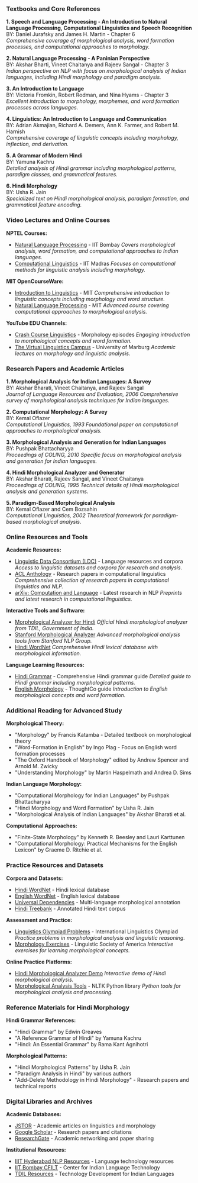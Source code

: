 ### Textbooks and Core References

**1. Speech and Language Processing - An Introduction to Natural Language Processing, Computational Linguistics and Speech Recognition**<br/>
BY: Daniel Jurafsky and James H. Martin - Chapter 6<br/>
_Comprehensive coverage of morphological analysis, word formation processes, and computational approaches to morphology._

**2. Natural Language Processing - A Paninian Perspective** <br/>
BY: Akshar Bharti, Vineet Chaitanya and Rajeev Sangal - Chapter 3<br/>
_Indian perspective on NLP with focus on morphological analysis of Indian languages, including Hindi morphology and paradigm analysis._

**3. An Introduction to Language**<br/>
BY: Victoria Fromkin, Robert Rodman, and Nina Hyams - Chapter 3<br/>
_Excellent introduction to morphology, morphemes, and word formation processes across languages._

**4. Linguistics: An Introduction to Language and Communication**<br/>
BY: Adrian Akmajian, Richard A. Demers, Ann K. Farmer, and Robert M. Harnish<br/>
_Comprehensive coverage of linguistic concepts including morphology, inflection, and derivation._

**5. A Grammar of Modern Hindi**<br/>
BY: Yamuna Kachru<br/>
_Detailed analysis of Hindi grammar including morphological patterns, paradigm classes, and grammatical features._

**6. Hindi Morphology**<br/>
BY: Usha R. Jain<br/>
_Specialized text on Hindi morphological analysis, paradigm formation, and grammatical feature encoding._

### Video Lectures and Online Courses

**NPTEL Courses:**

- [Natural Language Processing](https://nptel.ac.in/courses/106/105/106105184/) - IIT Bombay
  _Covers morphological analysis, word formation, and computational approaches to Indian languages._
- [Computational Linguistics](https://nptel.ac.in/courses/106/105/106105183/) - IIT Madras
  _Focuses on computational methods for linguistic analysis including morphology._

**MIT OpenCourseWare:**

- [Introduction to Linguistics](https://ocw.mit.edu/courses/24-900-introduction-to-linguistics-fall-2012/) - MIT
  _Comprehensive introduction to linguistic concepts including morphology and word structure._
- [Natural Language Processing](https://ocw.mit.edu/courses/6-864-advanced-natural-language-processing-fall-2005/) - MIT
  _Advanced course covering computational approaches to morphological analysis._

**YouTube EDU Channels:**

- [Crash Course Linguistics](https://www.youtube.com/playlist?list=PL8dPuuaLjXtP5mp25nStsuDzk2blncJDW) - Morphology episodes
  _Engaging introduction to morphological concepts and word formation._
- [The Virtual Linguistics Campus](https://www.youtube.com/user/VirtualLinguistics) - University of Marburg
  _Academic lectures on morphology and linguistic analysis._

### Research Papers and Academic Articles

**1. Morphological Analysis for Indian Languages: A Survey**<br/>
BY: Akshar Bharati, Vineet Chaitanya, and Rajeev Sangal<br/>
_Journal of Language Resources and Evaluation, 2006_
_Comprehensive survey of morphological analysis techniques for Indian languages._

**2. Computational Morphology: A Survey**<br/>
BY: Kemal Oflazer<br/>
_Computational Linguistics, 1993_
_Foundational paper on computational approaches to morphological analysis._

**3. Morphological Analysis and Generation for Indian Languages**<br/>
BY: Pushpak Bhattacharyya<br/>
_Proceedings of COLING, 2010_
_Specific focus on morphological analysis and generation for Indian languages._

**4. Hindi Morphological Analyzer and Generator**<br/>
BY: Akshar Bharati, Rajeev Sangal, and Vineet Chaitanya<br/>
_Proceedings of COLING, 1995_
_Technical details of Hindi morphological analysis and generation systems._

**5. Paradigm-Based Morphological Analysis**<br/>
BY: Kemal Oflazer and Cem Bozsahin<br/>
_Computational Linguistics, 2002_
_Theoretical framework for paradigm-based morphological analysis._

### Online Resources and Tools

**Academic Resources:**

- [Linguistic Data Consortium (LDC)](https://www.ldc.upenn.edu/) - Language resources and corpora
  _Access to linguistic datasets and corpora for research and analysis._
- [ACL Anthology](https://aclanthology.org/) - Research papers in computational linguistics
  _Comprehensive collection of research papers in computational linguistics and NLP._
- [arXiv: Computation and Language](https://arxiv.org/list/cs.CL/recent) - Latest research in NLP
  _Preprints and latest research in computational linguistics._

**Interactive Tools and Software:**

- [Morphological Analyzer for Hindi](http://tdil-dc.in/index.php?option=com_download&task=showresourceDetails&toolid=1628&lang=en)
  _Official Hindi morphological analyzer from TDIL, Government of India._
- [Stanford Morphological Analyzer](https://nlp.stanford.edu/software/morphology.html)
  _Advanced morphological analysis tools from Stanford NLP Group._
- [Hindi WordNet](http://www.cfilt.iitb.ac.in/wordnet/webhwn/)
  _Comprehensive Hindi lexical database with morphological information._

**Language Learning Resources:**

- [Hindi Grammar](https://hindilanguage.info/hindi-grammar/) - Comprehensive Hindi grammar guide
  _Detailed guide to Hindi grammar including morphological patterns._
- [English Morphology](https://www.thoughtco.com/morphology-words-term-1691407) - ThoughtCo guide
  _Introduction to English morphological concepts and word formation._

### Additional Reading for Advanced Study

**Morphological Theory:**

- "Morphology" by Francis Katamba - Detailed textbook on morphological theory
- "Word-Formation in English" by Ingo Plag - Focus on English word formation processes
- "The Oxford Handbook of Morphology" edited by Andrew Spencer and Arnold M. Zwicky
- "Understanding Morphology" by Martin Haspelmath and Andrea D. Sims

**Indian Language Morphology:**

- "Computational Morphology for Indian Languages" by Pushpak Bhattacharyya
- "Hindi Morphology and Word Formation" by Usha R. Jain
- "Morphological Analysis of Indian Languages" by Akshar Bharati et al.

**Computational Approaches:**

- "Finite-State Morphology" by Kenneth R. Beesley and Lauri Karttunen
- "Computational Morphology: Practical Mechanisms for the English Lexicon" by Graeme D. Ritchie et al.

### Practice Resources and Datasets

**Corpora and Datasets:**

- [Hindi WordNet](http://www.cfilt.iitb.ac.in/wordnet/webhwn/) - Hindi lexical database
- [English WordNet](https://wordnet.princeton.edu/) - English lexical database
- [Universal Dependencies](https://universaldependencies.org/) - Multi-language morphological annotation
- [Hindi Treebank](http://ltrc.iiit.ac.in/treebank_H2014/) - Annotated Hindi text corpus

**Assessment and Practice:**

- [Linguistics Olympiad Problems](https://ioling.org/problems/) - International Linguistics Olympiad
  _Practice problems in morphological analysis and linguistic reasoning._
- [Morphology Exercises](https://www.linguisticsociety.org/resource/morphology-exercises) - Linguistic Society of America
  _Interactive exercises for learning morphological concepts._

**Online Practice Platforms:**

- [Hindi Morphological Analyzer Demo](http://tdil-dc.in/index.php?option=com_download&task=showresourceDetails&toolid=1628&lang=en)
  _Interactive demo of Hindi morphological analysis._
- [Morphological Analysis Tools](https://www.nltk.org/) - NLTK Python library
  _Python tools for morphological analysis and processing._

### Reference Materials for Hindi Morphology

**Hindi Grammar References:**

- "Hindi Grammar" by Edwin Greaves
- "A Reference Grammar of Hindi" by Yamuna Kachru
- "Hindi: An Essential Grammar" by Rama Kant Agnihotri

**Morphological Patterns:**

- "Hindi Morphological Patterns" by Usha R. Jain
- "Paradigm Analysis in Hindi" by various authors
- "Add-Delete Methodology in Hindi Morphology" - Research papers and technical reports

### Digital Libraries and Archives

**Academic Databases:**

- [JSTOR](https://www.jstor.org/) - Academic articles on linguistics and morphology
- [Google Scholar](https://scholar.google.com/) - Research papers and citations
- [ResearchGate](https://www.researchgate.net/) - Academic networking and paper sharing

**Institutional Resources:**

- [IIIT Hyderabad NLP Resources](https://ltrc.iiit.ac.in/) - Language technology resources
- [IIT Bombay CFILT](http://www.cfilt.iitb.ac.in/) - Center for Indian Language Technology
- [TDIL Resources](http://tdil-dc.in/) - Technology Development for Indian Languages